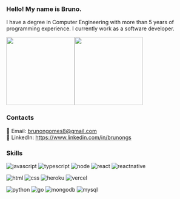 ### Hello! My name is Bruno.
I have a degree in Computer Engineering with more than 5 years of programming experience. I currently work as a software developer.

<img height="180em" src="https://github-readme-stats.vercel.app/api?username=brunongomes&show_icons=true&theme=dark&include_all_commits=true&count_private=true"/><img height="180em" src="https://github-readme-stats.vercel.app/api/top-langs/?username=brunongomes&layout=compact&langs_count=7&theme=dark"/>

### Contacts
📧 Email: brunongomes8@gmail.com <br/>
💼 LinkedIn: https://www.linkedin.com/in/brunongs <br/>

### Skills

![javascript](https://img.shields.io/badge/JavaScript-F7DF1E?style=for-the-badge&logo=javascript&logoColor=black)
![typescript](https://img.shields.io/badge/TypeScript-007ACC?style=for-the-badge&logo=typescript&logoColor=white)
![node](https://img.shields.io/badge/Node.js-43853D?style=for-the-badge&logo=node.js&logoColor=white)
![react](https://img.shields.io/badge/React-20232A?style=for-the-badge&logo=react&logoColor=61DAFB)
![reactnative](https://img.shields.io/badge/React_Native-20232A?style=for-the-badge&logo=react&logoColor=61DAFB)

![html](https://img.shields.io/badge/HTML5-E34F26?style=for-the-badge&logo=html5&logoColor=white)
![css](https://img.shields.io/badge/CSS3-1572B6?style=for-the-badge&logo=css3&logoColor=white)
![heroku](https://img.shields.io/badge/Heroku-430098?style=for-the-badge&logo=heroku&logoColor=white)
![vercel](	https://img.shields.io/badge/Vercel-000000?style=for-the-badge&logo=vercel&logoColor=white)

![python](https://img.shields.io/badge/Python-3776AB?style=for-the-badge&logo=python&logoColor=white)
![go](https://img.shields.io/badge/Go-00ADD8?style=for-the-badge&logo=go&logoColor=white)
![mongodb](https://img.shields.io/badge/MongoDB-4EA94B?style=for-the-badge&logo=mongodb&logoColor=white)
![mysql](https://img.shields.io/badge/MySQL-005C84?style=for-the-badge&logo=mysql&logoColor=white)

